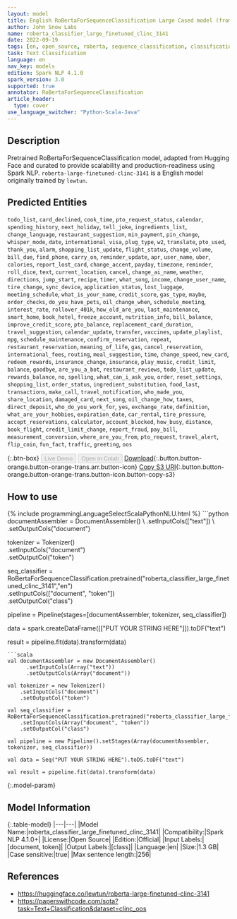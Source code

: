 ```yaml
---
layout: model
title: English RoBertaForSequenceClassification Large Cased model (from lewtun)
author: John Snow Labs
name: roberta_classifier_large_finetuned_clinc_3141
date: 2022-09-19
tags: [en, open_source, roberta, sequence_classification, classification]
task: Text Classification
language: en
nav_key: models
edition: Spark NLP 4.1.0
spark_version: 3.0
supported: true
annotator: RoBertaForSequenceClassification
article_header:
  type: cover
use_language_switcher: "Python-Scala-Java"
---
```


## Description

Pretrained RoBertaForSequenceClassification model, adapted from Hugging Face and curated to provide scalability and production-readiness using Spark NLP. `roberta-large-finetuned-clinc-3141` is a English model originally trained by `lewtun`.

## Predicted Entities

`todo_list`, `card_declined`, `cook_time`, `pto_request_status`, `calendar`, `spending_history`, `next_holiday`, `tell_joke`, `ingredients_list`, `change_language`, `restaurant_suggestion`, `min_payment`, `pin_change`, `whisper_mode`, `date`, `international_visa`, `plug_type`, `w2`, `translate`, `pto_used`, `thank_you`, `alarm`, `shopping_list_update`, `flight_status`, `change_volume`, `bill_due`, `find_phone`, `carry_on`, `reminder_update`, `apr`, `user_name`, `uber`, `calories`, `report_lost_card`, `change_accent`, `payday`, `timezone`, `reminder`, `roll_dice`, `text`, `current_location`, `cancel`, `change_ai_name`, `weather`, `directions`, `jump_start`, `recipe`, `timer`, `what_song`, `income`, `change_user_name`, `tire_change`, `sync_device`, `application_status`, `lost_luggage`, `meeting_schedule`, `what_is_your_name`, `credit_score`, `gas_type`, `maybe`, `order_checks`, `do_you_have_pets`, `oil_change_when`, `schedule_meeting`, `interest_rate`, `rollover_401k`, `how_old_are_you`, `last_maintenance`, `smart_home`, `book_hotel`, `freeze_account`, `nutrition_info`, `bill_balance`, `improve_credit_score`, `pto_balance`, `replacement_card_duration`, `travel_suggestion`, `calendar_update`, `transfer`, `vaccines`, `update_playlist`, `mpg`, `schedule_maintenance`, `confirm_reservation`, `repeat`, `restaurant_reservation`, `meaning_of_life`, `gas`, `cancel_reservation`, `international_fees`, `routing`, `meal_suggestion`, `time`, `change_speed`, `new_card`, `redeem_rewards`, `insurance_change`, `insurance`, `play_music`, `credit_limit`, `balance`, `goodbye`, `are_you_a_bot`, `restaurant_reviews`, `todo_list_update`, `rewards_balance`, `no`, `spelling`, `what_can_i_ask_you`, `order`, `reset_settings`, `shopping_list`, `order_status`, `ingredient_substitution`, `food_last`, `transactions`, `make_call`, `travel_notification`, `who_made_you`, `share_location`, `damaged_card`, `next_song`, `oil_change_how`, `taxes`, `direct_deposit`, `who_do_you_work_for`, `yes`, `exchange_rate`, `definition`, `what_are_your_hobbies`, `expiration_date`, `car_rental`, `tire_pressure`, `accept_reservations`, `calculator`, `account_blocked`, `how_busy`, `distance`, `book_flight`, `credit_limit_change`, `report_fraud`, `pay_bill`, `measurement_conversion`, `where_are_you_from`, `pto_request`, `travel_alert`, `flip_coin`, `fun_fact`, `traffic`, `greeting`, `oos`

{:.btn-box}
<button class="button button-orange" disabled>Live Demo</button>
<button class="button button-orange" disabled>Open in Colab</button>
[Download](https://s3.amazonaws.com/auxdata.johnsnowlabs.com/public/models/roberta_classifier_large_finetuned_clinc_3141_en_4.1.0_3.0_1663613630200.zip){:.button.button-orange.button-orange-trans.arr.button-icon}
[Copy S3 URI](s3://auxdata.johnsnowlabs.com/public/models/roberta_classifier_large_finetuned_clinc_3141_en_4.1.0_3.0_1663613630200.zip){:.button.button-orange.button-orange-trans.button-icon.button-copy-s3}

## How to use



<div class="tabs-box" markdown="1">
{% include programmingLanguageSelectScalaPythonNLU.html %}
```python
documentAssembler = DocumentAssembler() \
    .setInputCols(["text"]) \
    .setOutputCols("document")

tokenizer = Tokenizer() \
    .setInputCols("document") \
    .setOutputCol("token")

seq_classifier = RoBertaForSequenceClassification.pretrained("roberta_classifier_large_finetuned_clinc_3141","en") \
    .setInputCols(["document", "token"]) \
    .setOutputCol("class")
    
pipeline = Pipeline(stages=[documentAssembler, tokenizer, seq_classifier])

data = spark.createDataFrame([["PUT YOUR STRING HERE"]]).toDF("text")

result = pipeline.fit(data).transform(data)
```
```scala
val documentAssembler = new DocumentAssembler() 
      .setInputCols(Array("text")) 
      .setOutputCols(Array("document"))
      
val tokenizer = new Tokenizer()
    .setInputCols("document")
    .setOutputCol("token")
 
val seq_classifier = RoBertaForSequenceClassification.pretrained("roberta_classifier_large_finetuned_clinc_3141","en") 
    .setInputCols(Array("document", "token"))
    .setOutputCol("class")
   
val pipeline = new Pipeline().setStages(Array(documentAssembler, tokenizer, seq_classifier))

val data = Seq("PUT YOUR STRING HERE").toDS.toDF("text")

val result = pipeline.fit(data).transform(data)
```
</div>

{:.model-param}
## Model Information

{:.table-model}
|---|---|
|Model Name:|roberta_classifier_large_finetuned_clinc_3141|
|Compatibility:|Spark NLP 4.1.0+|
|License:|Open Source|
|Edition:|Official|
|Input Labels:|[document, token]|
|Output Labels:|[class]|
|Language:|en|
|Size:|1.3 GB|
|Case sensitive:|true|
|Max sentence length:|256|

## References

- https://huggingface.co/lewtun/roberta-large-finetuned-clinc-3141
- https://paperswithcode.com/sota?task=Text+Classification&dataset=clinc_oos